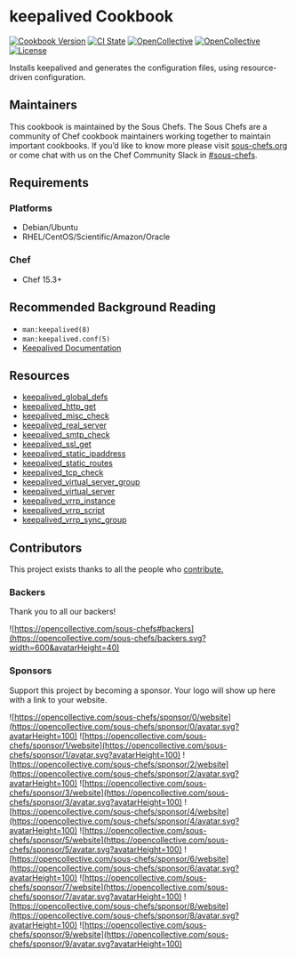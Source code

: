 # keepalived Cookbook

[![Cookbook Version](https://img.shields.io/cookbook/v/keepalived.svg)](https://supermarket.chef.io/cookbooks/keepalived)
[![CI State](https://github.com/sous-chefs/keepalived/workflows/ci/badge.svg)](https://github.com/sous-chefs/keepalived/actions?query=workflow%3Aci)
[![OpenCollective](https://opencollective.com/sous-chefs/backers/badge.svg)](#backers)
[![OpenCollective](https://opencollective.com/sous-chefs/sponsors/badge.svg)](#sponsors)
[![License](https://img.shields.io/badge/License-Apache%202.0-green.svg)](https://opensource.org/licenses/Apache-2.0)

Installs keepalived and generates the configuration files, using resource-driven configuration.

## Maintainers

This cookbook is maintained by the Sous Chefs. The Sous Chefs are a community of Chef cookbook maintainers working together to maintain important cookbooks. If you’d like to know more please visit [sous-chefs.org](https://sous-chefs.org/) or come chat with us on the Chef Community Slack in [#sous-chefs](https://chefcommunity.slack.com/messages/C2V7B88SF).

## Requirements

### Platforms

- Debian/Ubuntu
- RHEL/CentOS/Scientific/Amazon/Oracle

### Chef

- Chef 15.3+

## Recommended Background Reading

- `man:keepalived(8)`
- `man:keepalived.conf(5)`
- [Keepalived Documentation](https://github.com/acassen/keepalived/tree/master/doc)

## Resources

- [keepalived_global_defs](https://github.com/sous-chefs/keepalived/tree/master/documentation/keepalived_global_defs.md)
- [keepalived_http_get](https://github.com/sous-chefs/keepalived/tree/master/documentation/keepalived_http_get.md)
- [keepalived_misc_check](https://github.com/sous-chefs/keepalived/tree/master/documentation/keepalived_misc_check.md)
- [keepalived_real_server](https://github.com/sous-chefs/keepalived/tree/master/documentation/keepalived_real_server.md)
- [keepalived_smtp_check](https://github.com/sous-chefs/keepalived/tree/master/documentation/keepalived_smtp_check.md)
- [keepalived_ssl_get](https://github.com/sous-chefs/keepalived/tree/master/documentation/keepalived_ssl_get.md)
- [keepalived_static_ipaddress](https://github.com/sous-chefs/keepalived/tree/master/documentation/keepalived_static_ipaddress.md)
- [keepalived_static_routes](https://github.com/sous-chefs/keepalived/tree/master/documentation/keepalived_static_routes.md)
- [keepalived_tcp_check](https://github.com/sous-chefs/keepalived/tree/master/documentation/keepalived_tcp_check.md)
- [keepalived_virtual_server_group](https://github.com/sous-chefs/keepalived/tree/master/documentation/keepalived_virtual_server_group.md)
- [keepalived_virtual_server](https://github.com/sous-chefs/keepalived/tree/master/documentation/keepalived_virtual_server.md)
- [keepalived_vrrp_instance](https://github.com/sous-chefs/keepalived/tree/master/documentation/keepalived_vrrp_instance.md)
- [keepalived_vrrp_script](https://github.com/sous-chefs/keepalived/tree/master/documentation/keepalived_vrrp_script.md)
- [keepalived_vrrp_sync_group](https://github.com/sous-chefs/keepalived/tree/master/documentation/keepalived_vrrp_sync_group.md)

## Contributors

This project exists thanks to all the people who [contribute.](https://opencollective.com/sous-chefs/contributors.svg?width=890&button=false)

### Backers

Thank you to all our backers!

![https://opencollective.com/sous-chefs#backers](https://opencollective.com/sous-chefs/backers.svg?width=600&avatarHeight=40)

### Sponsors

Support this project by becoming a sponsor. Your logo will show up here with a link to your website.

![https://opencollective.com/sous-chefs/sponsor/0/website](https://opencollective.com/sous-chefs/sponsor/0/avatar.svg?avatarHeight=100)
![https://opencollective.com/sous-chefs/sponsor/1/website](https://opencollective.com/sous-chefs/sponsor/1/avatar.svg?avatarHeight=100)
![https://opencollective.com/sous-chefs/sponsor/2/website](https://opencollective.com/sous-chefs/sponsor/2/avatar.svg?avatarHeight=100)
![https://opencollective.com/sous-chefs/sponsor/3/website](https://opencollective.com/sous-chefs/sponsor/3/avatar.svg?avatarHeight=100)
![https://opencollective.com/sous-chefs/sponsor/4/website](https://opencollective.com/sous-chefs/sponsor/4/avatar.svg?avatarHeight=100)
![https://opencollective.com/sous-chefs/sponsor/5/website](https://opencollective.com/sous-chefs/sponsor/5/avatar.svg?avatarHeight=100)
![https://opencollective.com/sous-chefs/sponsor/6/website](https://opencollective.com/sous-chefs/sponsor/6/avatar.svg?avatarHeight=100)
![https://opencollective.com/sous-chefs/sponsor/7/website](https://opencollective.com/sous-chefs/sponsor/7/avatar.svg?avatarHeight=100)
![https://opencollective.com/sous-chefs/sponsor/8/website](https://opencollective.com/sous-chefs/sponsor/8/avatar.svg?avatarHeight=100)
![https://opencollective.com/sous-chefs/sponsor/9/website](https://opencollective.com/sous-chefs/sponsor/9/avatar.svg?avatarHeight=100)
